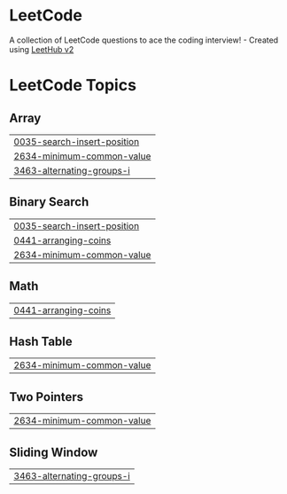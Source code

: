 # LeetCode
A collection of LeetCode questions to ace the coding interview! - Created using [LeetHub v2](https://github.com/arunbhardwaj/LeetHub-2.0)

<!---LeetCode Topics Start-->
# LeetCode Topics
## Array
|  |
| ------- |
| [0035-search-insert-position](https://github.com/yasin8856/LeetCode/tree/master/0035-search-insert-position) |
| [2634-minimum-common-value](https://github.com/yasin8856/LeetCode/tree/master/2634-minimum-common-value) |
| [3463-alternating-groups-i](https://github.com/yasin8856/LeetCode/tree/master/3463-alternating-groups-i) |
## Binary Search
|  |
| ------- |
| [0035-search-insert-position](https://github.com/yasin8856/LeetCode/tree/master/0035-search-insert-position) |
| [0441-arranging-coins](https://github.com/yasin8856/LeetCode/tree/master/0441-arranging-coins) |
| [2634-minimum-common-value](https://github.com/yasin8856/LeetCode/tree/master/2634-minimum-common-value) |
## Math
|  |
| ------- |
| [0441-arranging-coins](https://github.com/yasin8856/LeetCode/tree/master/0441-arranging-coins) |
## Hash Table
|  |
| ------- |
| [2634-minimum-common-value](https://github.com/yasin8856/LeetCode/tree/master/2634-minimum-common-value) |
## Two Pointers
|  |
| ------- |
| [2634-minimum-common-value](https://github.com/yasin8856/LeetCode/tree/master/2634-minimum-common-value) |
## Sliding Window
|  |
| ------- |
| [3463-alternating-groups-i](https://github.com/yasin8856/LeetCode/tree/master/3463-alternating-groups-i) |
<!---LeetCode Topics End-->